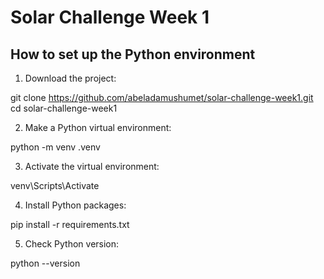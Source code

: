 # Solar Challenge Week 1

## How to set up the Python environment

1. Download the project:

git clone https://github.com/abeladamushumet/solar-challenge-week1.git
cd solar-challenge-week1

2. Make a Python virtual environment:

python -m venv .venv

3. Activate the virtual environment:

venv\Scripts\Activate

4. Install Python packages:

pip install -r requirements.txt

5. Check Python version:

python --version

